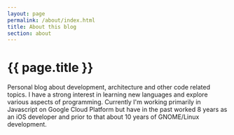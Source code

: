 ```yaml
---
layout: page
permalink: /about/index.html
title: About this blog
section: about
---
```

<h1 class="mt-5 mb-3">{{ page.title }}</h1>

Personal blog about development, architecture and other code related topics. I have a strong interest in learning new languages and explore various aspects of programming. Currently I'm working primarily in Javascript on Google Cloud Platform but have in the past worked 8 years as an iOS developer and prior to that about 10 years of GNOME/Linux development.

